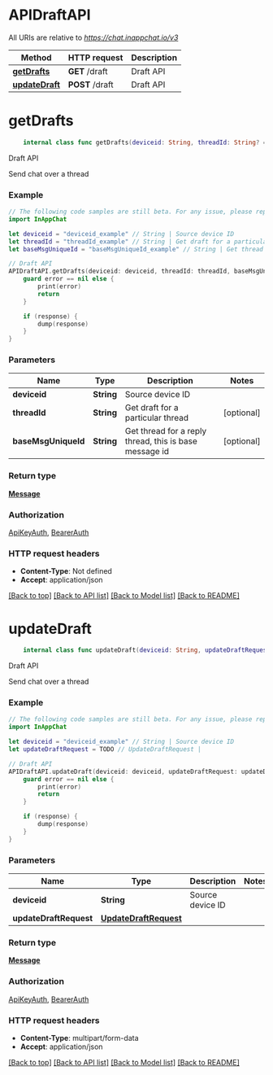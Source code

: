 # APIDraftAPI

All URIs are relative to *https://chat.inappchat.io/v3*

Method | HTTP request | Description
------------- | ------------- | -------------
[**getDrafts**](APIDraftAPI.md#getdrafts) | **GET** /draft | Draft API
[**updateDraft**](APIDraftAPI.md#updatedraft) | **POST** /draft | Draft API


# **getDrafts**
```swift
    internal class func getDrafts(deviceid: String, threadId: String? = nil, baseMsgUniqueId: String? = nil, completion: @escaping (_ data: Message?, _ error: Error?) -> Void)
```

Draft API

Send chat over a thread

### Example
```swift
// The following code samples are still beta. For any issue, please report via http://github.com/OpenAPITools/openapi-generator/issues/new
import InAppChat

let deviceid = "deviceid_example" // String | Source device ID
let threadId = "threadId_example" // String | Get draft for a particular thread (optional)
let baseMsgUniqueId = "baseMsgUniqueId_example" // String | Get thread for a reply thread, this is base message id (optional)

// Draft API
APIDraftAPI.getDrafts(deviceid: deviceid, threadId: threadId, baseMsgUniqueId: baseMsgUniqueId) { (response, error) in
    guard error == nil else {
        print(error)
        return
    }

    if (response) {
        dump(response)
    }
}
```

### Parameters

Name | Type | Description  | Notes
------------- | ------------- | ------------- | -------------
 **deviceid** | **String** | Source device ID | 
 **threadId** | **String** | Get draft for a particular thread | [optional] 
 **baseMsgUniqueId** | **String** | Get thread for a reply thread, this is base message id | [optional] 

### Return type

[**Message**](Message.md)

### Authorization

[ApiKeyAuth](../README.md#ApiKeyAuth), [BearerAuth](../README.md#BearerAuth)

### HTTP request headers

 - **Content-Type**: Not defined
 - **Accept**: application/json

[[Back to top]](#) [[Back to API list]](../README.md#documentation-for-api-endpoints) [[Back to Model list]](../README.md#documentation-for-models) [[Back to README]](../README.md)

# **updateDraft**
```swift
    internal class func updateDraft(deviceid: String, updateDraftRequest: UpdateDraftRequest, completion: @escaping (_ data: Message?, _ error: Error?) -> Void)
```

Draft API

Send chat over a thread

### Example
```swift
// The following code samples are still beta. For any issue, please report via http://github.com/OpenAPITools/openapi-generator/issues/new
import InAppChat

let deviceid = "deviceid_example" // String | Source device ID
let updateDraftRequest = TODO // UpdateDraftRequest | 

// Draft API
APIDraftAPI.updateDraft(deviceid: deviceid, updateDraftRequest: updateDraftRequest) { (response, error) in
    guard error == nil else {
        print(error)
        return
    }

    if (response) {
        dump(response)
    }
}
```

### Parameters

Name | Type | Description  | Notes
------------- | ------------- | ------------- | -------------
 **deviceid** | **String** | Source device ID | 
 **updateDraftRequest** | [**UpdateDraftRequest**](UpdateDraftRequest.md) |  | 

### Return type

[**Message**](Message.md)

### Authorization

[ApiKeyAuth](../README.md#ApiKeyAuth), [BearerAuth](../README.md#BearerAuth)

### HTTP request headers

 - **Content-Type**: multipart/form-data
 - **Accept**: application/json

[[Back to top]](#) [[Back to API list]](../README.md#documentation-for-api-endpoints) [[Back to Model list]](../README.md#documentation-for-models) [[Back to README]](../README.md)


